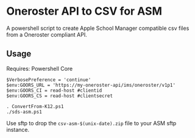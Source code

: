 # Oneroster API to CSV for ASM

A powershell script to create Apple School Manager compatible csv files
from a Oneroster compliant API.

## Usage

Requires: Powershell Core

```
$VerbosePreference = 'continue'
$env:GOORS_URL = 'https://my-oneroster-api/ims/oneroster/v1p1'
$env:GOORS_CI = read-host #clientid
$env:GOORS_CS = read-host #clientsecret

. ConvertFrom-K12.ps1
./sds-asm.ps1
```

Use sftp to drop the `csv-asm-$(unix-date).zip` file to your ASM sftp instance.
